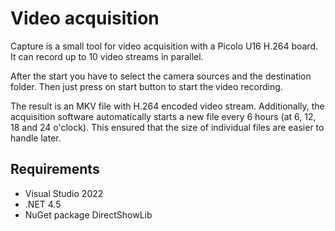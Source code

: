 # Video acquisition

Capture is a small tool for video acquisition with a Picolo U16 H.264 board. It can record up to 10 video streams in parallel. 

After the start you have to select the camera sources and the destination folder. Then just press on start button to start the video recording.

The result is an MKV file with H.264 encoded video stream. Additionally, the acquisition software automatically starts a new file every 6 hours (at 6, 12, 18 and 24 o'clock). This ensured that the size of individual files are easier to handle later. 

## Requirements
- Visual Studio 2022
- .NET 4.5
- NuGet package DirectShowLib
